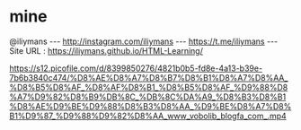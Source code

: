 # mine
@iliymans  ---  http://instagram.com/iliymans  ---  https://t.me/iliymans   ---   
Site URL : https://iliymans.github.io/HTML-Learning/

https://s12.picofile.com/d/8399850276/4821b0b5-fd8e-4a13-b39e-7b6b3840c474/%D8%AE%D8%A7%D8%B7%D8%B1%D8%A7%D8%AA_%D8%B5%D8%AF_%D8%AF%D8%B1_%D8%B5%D8%AF_%D9%88%D8%A7%D9%82%D8%B9%DB%8C_%DB%8C%DA%A9_%D8%B3%D8%B1%D8%AE%D9%BE%D9%88%D8%B3%D8%AA_%D9%BE%D8%A7%D8%B1%D9%87_%D9%88%D9%82%D8%AA_www_vobolib_blogfa_com_.mp4
